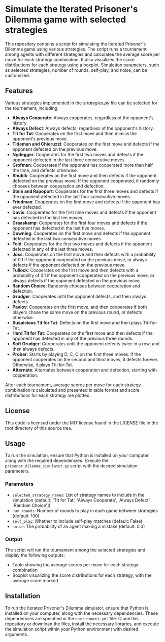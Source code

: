 # Simulate the Iterated Prisoner's Dilemma game with selected strategies
This repository contains a script for simulating the Iterated Prisoner's Dilemma game using various strategies. The script runs a tournament among agents with different strategies and calculates the average score per move for each strategy combination. It also visualizes the score distributions for each strategy using a boxplot. Simulation parameters, such as selected strategies, number of rounds, self-play, and noise, can be customized.

## Features
Various strategies implemented in the *strategies.py* file can be selected for the tournament, including:
- **Always Cooperate**: Always cooperates, regardless of the opponent's history.
- **Always Defect**: Always defects, regardless of the opponent's history.
- **Tit for Tat**: Cooperates on the first move and then mimics the opponent's previous move.
- **Tideman and Chieruzzi**: Cooperates on the first move and defects if the opponent defected on the previous move.
- **Nydegger**: Cooperates for the first two moves and defects if the opponent defected in the last three consecutive moves.
- **Grofman**: Cooperates if the opponent has cooperated more than half the time, and defects otherwise.
- **Shubik**: Cooperates on the first move and then defects if the opponent defected on the previous move. If the opponent cooperated, it randomly chooses between cooperation and defection.
- **Stein and Rapoport**: Cooperates for the first three moves and defects if the opponent defected in the last four consecutive moves.
- **Friedman**: Cooperates on the first move and defects if the opponent has ever defected.
- **Davis**: Cooperates for the first nine moves and defects if the opponent has defected in the last ten moves.
- **Graaskamp**: Cooperates for the first four moves and defects if the opponent has defected in the last five moves.
- **Downing**: Cooperates on the first move and defects if the opponent defected in the last two consecutive moves.
- **Feld**: Cooperates for the first two moves and defects if the opponent defected in any of the last three moves.
- **Joss**: Cooperates on the first move and then defects with a probability of 0.1 if the opponent cooperated on the previous move, or always defects if the opponent defected on the previous move.
- **Tullock**: Cooperates on the first move and then defects with a probability of 0.1 if the opponent cooperated on the previous move, or always defects if the opponent defected on the previous move.
- **Random Choice**: Randomly chooses between cooperation and defection.
- **Grudger**: Cooperates until the opponent defects, and then always defects.
- **Pavlov**: Cooperates on the first move, and then cooperates if both players chose the same move on the previous round, or defects otherwise.
- **Suspicious Tit for Tat**: Defects on the first move and then plays Tit-for-Tat.
- **Hard Tit for Tat**: Cooperates on the first move and then defects if the opponent has defected in any of the previous three rounds.
- **Soft Grudger**: Cooperates until the opponent defects twice in a row, and then always defects.
- **Prober**: Starts by playing D, C, C on the first three moves. If the opponent cooperates on the second and third moves, it defects forever. Otherwise, it plays Tit-for-Tat.
- **Alternate**: Alternates between cooperation and defection, starting with cooperation.

After each tournament, average scores per move for each strategy combination is calculated and presented in table format and score distributions for each strategy are plotted.

## License
This code is licensed under the MIT license found in the LICENSE file in the root directory of this source tree.

## Usage
To run the simulation, ensure that Python is installed on your computer along with the required dependencies. Execute the `prisoner_dilemma_simulator.py` script with the desired simulation parameters.

### Parameters
- `selected_strategy_names`: List of strategy names to include in the simulation (default: 'Tit for Tat', 'Always Cooperate', 'Always Defect', 'Random Choice'])
- `num_rounds`: Number of rounds to play in each game between strategies (default: 100)
- `self_play`: Whether to include self-play matches (default: False)
- `noise`: The probability of an agent making a mistake (default: 0.0)

### Output
The script will run the tournament among the selected strategies and display the following outputs:
- Table showing the average scores per move for each strategy combination
- Boxplot visualizing the score distributions for each strategy, with the average score marked

## Installation
To run the Iterated Prisoner's Dilemma simulator, ensure that Python is installed on your computer, along with the necessary dependencies. These dependencies are specified in the `environment.yml` file. Clone this repository or download the files, install the necessary libraries, and execute the simulation script within your Python environment with desired arguments.
